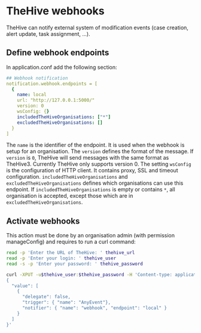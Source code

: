 # TheHive webhooks

TheHive can notify external system of modification events (case creation, alert update, task assignment, ...).

## Define webhook endpoints
In application.conf add the following section:

```yaml
## Webhook notification
notification.webhook.endpoints = [
  {
    name: local
    url: "http://127.0.0.1:5000/"
    version: 0
    wsConfig: {}
    includedTheHiveOrganisations: ["*"]
    excludedTheHiveOrganisations: []
  }
]
```

The `name` is the identifier of the endpoint. It is used when the webhook is setup for an organisation.
The `version` defines the format of the message. If `version` is `0`, TheHive will send messages with the same format as TheHive3. Currently TheHive only supports version 0.
The setting `wsConfig` is the configuration of HTTP client. It contains proxy, SSL and timeout configuration.
`includedTheHiveOrganisations` and `excludedTheHiveOrganisations` defines which organisations can use this endpoint. If `includedTheHiveOrganisations` is empty or contains `*`, all organisation is accepted, except those which are in `excludedTheHiveOrganisations`.

## Activate webhooks

This action must be done by an organisation admin (with permission manageConfig) and requires to run a curl command:


```bash
read -p 'Enter the URL of TheHive: ' thehive_url
read -p 'Enter your login: ' thehive_user
read -s -p 'Enter your password: ' thehive_password

curl -XPUT -u$thehive_user:$thehive_password -H 'Content-type: application/json' $thehive_url/api/config/organisation/notification -d '
{
  "value": [
    {
      "delegate": false,
      "trigger": { "name": "AnyEvent"},
      "notifier": { "name": "webhook", "endpoint": "local" }
    }
  ]
}'
```
